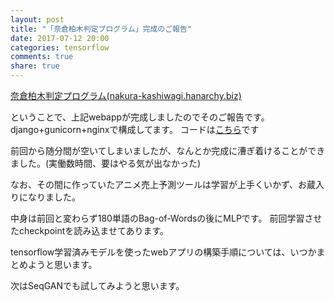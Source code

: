 ```yaml
---
layout: post
title: "「奈倉柏木判定プログラム」完成のご報告"
date: 2017-07-12 20:00
categories: tensorflow
comments: true
share: true
---
```


[奈倉柏木判定プログラム(nakura-kashiwagi.hanarchy.biz)](http://nakura-kashiwagi.hanarchy.biz)

ということで、上記webappが完成しましたのでそのご報告です。
django+gunicorn+nginxで構成してます。
コードは[こちら](https://github.com/hanarchy/NakuraKashiwagiHanteiProgram)です

前回から随分間が空いてしまいましたが、なんとか完成に漕ぎ着けることができました。(実働数時間、要はやる気が出なかった)

なお、その間に作っていたアニメ売上予測ツールは学習が上手くいかず、お蔵入りになりました。

中身は前回と変わらず180単語のBag-of-Wordsの後にMLPです。
前回学習させたcheckpointを読み込ませてあります。

tensorflow学習済みモデルを使ったwebアプリの構築手順については、いつかまとめようと思います。

次はSeqGANでも試してみようと思います。
